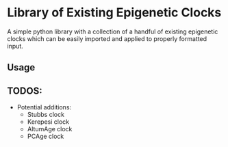 # Library of Existing Epigenetic Clocks

A simple python library with a collection of a handful of existing epigenetic clocks which can be easily imported and applied to properly formatted input.


## Usage

## TODOS:
- Potential additions:
  - Stubbs clock
  - Kerepesi clock
  - AltumAge clock
  - PCAge clock
